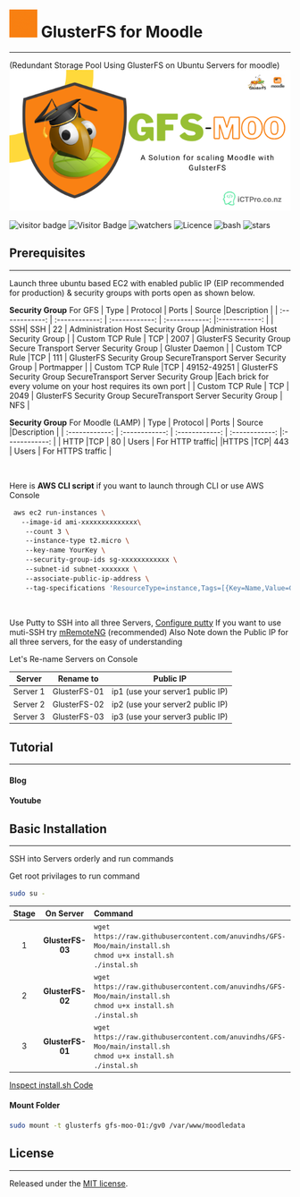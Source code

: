 # <img width="50" alt="portfolio_view" src=./assets/GFS-Moo.gif> GlusterFS for Moodle
------------
(Redundant Storage Pool Using GlusterFS on Ubuntu Servers for moodle)
![](./assets/gfsbanner.png)


![visitor badge](https://visitor-badge.glitch.me/badge?page_id=anuvindhs/GFS-Moo) ![Visitor Badge](https://visitor-badges.glitch.me?username=snuvindhs&repo=GFS-Moo) ![watchers](https://img.shields.io/github/watchers/anuvindhs/GFS-Moo) ![Licence](https://img.shields.io/github/license/anuvindhs/GFS-Moo) ![bash](https://img.shields.io/badge/Made%20with-Bash-1f425f.svg) ![stars](https://img.shields.io/github/stars/anuvindhs/GFS-Moo) 

## Prerequisites 
------------
Launch three ubuntu based EC2 with enabled public IP (EIP recommended for production) & security groups with ports open as shown below. 

**Security Group** For GFS
|  Type | Protocol  | Ports  | Source |Description   |
| :------------: | :------------: | :------------: | :------------: |:------------: |
| SSH| SSH   | 22  | Administration Host Security Group   |Administration Host Security Group |
|  Custom TCP Rule  |  TCP | 2007  |  GlusterFS Security Group Secure Transport Server Security Group  | Gluster Daemon |
|  Custom TCP Rule  |TCP   | 111  | GlusterFS Security Group SecureTransport Server Security Group   | Portmapper |
| Custom TCP Rule   |TCP   | 49152-49251   |  GlusterFS Security Group SecureTransport Server Security Group  |Each brick for every volume on your host requires its own port  |
| Custom TCP Rule   | TCP  |  2049  | GlusterFS Security Group SecureTransport Server Security Group    | NFS |

**Security Group** For Moodle (LAMP)
|  Type | Protocol  | Ports  | Source |Description   |
| :------------: | :------------: | :------------: | :------------: |:------------: |
| HTTP |TCP | 80 | Users | For HTTP traffic|
|HTTPS |TCP| 443 | Users | For HTTPS traffic |

</br>

Here is **AWS CLI script** if you want to launch through CLI or use AWS Console 

 

```bash
 aws ec2 run-instances \ 
   --image-id ami-xxxxxxxxxxxxxx\ 
    --count 3 \ 
    --instance-type t2.micro \ 
    --key-name YourKey \ 
    --security-group-ids sg-xxxxxxxxxxxx \ 
    --subnet-id subnet-xxxxxxx \ 
    --associate-public-ip-address \ 
    --tag-specifications 'ResourceType=instance,Tags=[{Key=Name,Value=GlusterFS -}]' 
```
    
</br>

Use Putty to SSH into all three Servers, [Configure putty](https://docs.aws.amazon.com/AWSEC2/latest/UserGuide/putty.html)
If you want to use muti-SSH try [mRemoteNG](https://mremoteng.org/) (recommended) 
Also Note down the Public IP for all three servers, for the easy of understanding 

Let's Re-name  Servers on Console

|  Server   | Rename to   | Public IP   |
| :------------: | :------------: | :------------: |
|Server 1    | GlusterFS-01  |ip1 (use your server1 public IP) |
|Server 2 | GlusterFS-02  |ip2 (use your server2 public IP) |
|Server 3 | GlusterFS-03  |ip3 (use your server3 public IP) |


## Tutorial
------------
#### Blog
#### Youtube

## Basic Installation
------------
SSH into Servers orderly and run commands


Get root privilages to run command 
```bash
sudo su -
```

|  Stage | On Server | Command   |
| :------------: | :------------: |:------------ |
|  1 | **GlusterFS-03** |`wget https://raw.githubusercontent.com/anuvindhs/GFS-Moo/main/install.sh ` </br> `chmod u+x install.sh ` </br> `./instal.sh`|
|  2 |**GlusterFS-02** |`wget https://raw.githubusercontent.com/anuvindhs/GFS-Moo/main/install.sh ` </br> `chmod u+x install.sh ` </br> `./instal.sh`|
| 3 | **GlusterFS-01** |`wget https://raw.githubusercontent.com/anuvindhs/GFS-Moo/main/install.sh ` </br> `chmod u+x install.sh ` </br> `./instal.sh`|

[Inspect install.sh Code](https://github.com/anuvindhs/GFS-Moo/blob/main/install.sh) 
#### Mount Folder

```bash
sudo mount -t glusterfs gfs-moo-01:/gv0 /var/www/moodledata
```

## License
------------
Released under the [MIT license](LICENSE.txt).

